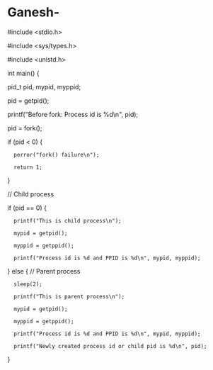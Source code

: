 # Ganesh-
#include <stdio.h>

#include <sys/types.h>

#include <unistd.h>

int main() {

   pid_t pid, mypid, myppid;

   pid = getpid();

   printf("Before fork: Process id is %d\n", pid);

   pid = fork();

   if (pid < 0) {

      perror("fork() failure\n");

      return 1;

   }

   // Child process

   if (pid == 0) {

      printf("This is child process\n");

      mypid = getpid();

      myppid = getppid();

      printf("Process id is %d and PPID is %d\n", mypid, myppid);

   } else { // Parent process 

      sleep(2);

      printf("This is parent process\n");

      mypid = getpid();

      myppid = getppid();

      printf("Process id is %d and PPID is %d\n", mypid, myppid);

      printf("Newly created process id or child pid is %d\n", pid);

   }
